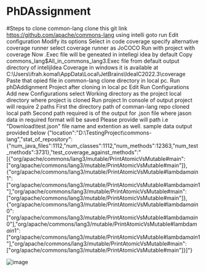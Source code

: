 # PhDAssignment
#Steps to clone  common-lang 
clone this git link https://github.com/apache/commons-lang using intelli
goto run Edit configuration 
Modify its options 
Select in code coverage 
specify alternative coverage runner 
select coverage runner as JoCOCO
Run with project with coverage 
Now .Exec file will be geneated in intellegi idea  by default 
Copy commons_lang$All_in_commons_lang3.Exec file from default output directory of intelijIdea Coverage in windows it is available at C:\Users\ifrah.komal\AppData\Local\JetBrains\IdeaIC2022.3\coverage 
Paste that opied file in common-lang clone directory in local pc.
Run phDAddignment Project after cloning in local pc
Edit Run Configurations
Add new Configurations
select Working directory as the project local directory where project is cloned
Run project
In console of output project will require 2 paths
First the directory path of comman-lang repo cloned local path
Second path required is of the output for .json file where jason data in required format will be saved
Please provide will path i.e "Download\test.json" file name and extention as well.
sample data output provided below
{"location":"D:\\TestingProject\\commons-lang","stat_of_repository":{"num_java_files":1112,"num_classes":1112,"num_methods":12363,"num_test_methods":3731},"test_coverage_against_methods":"[{\"org/apache/commons/lang3/mutable/PrintAtomicVsMutable#main\":[\"org/apache/commons/lang3/mutable/PrintAtomicVsMutable#main\"]}, {\"org/apache/commons/lang3/mutable/PrintAtomicVsMutable#lambda$main$1\":[\"org/apache/commons/lang3/mutable/PrintAtomicVsMutable#lambda$main$1\"],\"org/apache/commons/lang3/mutable/PrintAtomicVsMutable#main\":[\"org/apache/commons/lang3/mutable/PrintAtomicVsMutable#main\"]}, {\"org/apache/commons/lang3/mutable/PrintAtomicVsMutable#lambda$main$0\":[\"org/apache/commons/lang3/mutable/PrintAtomicVsMutable#lambda$main$0\"],\"org/apache/commons/lang3/mutable/PrintAtomicVsMutable#lambda$main$1\":[\"org/apache/commons/lang3/mutable/PrintAtomicVsMutable#lambda$main$1\"],\"org/apache/commons/lang3/mutable/PrintAtomicVsMutable#main\":[\"org/apache/commons/lang3/mutable/PrintAtomicVsMutable#main\"]}]"} 

![image](https://github.com/Ifrah-dev/PhDAssignment/assets/142144099/32bd3bce-2caf-4334-be3c-633e9a163cfa)



